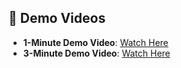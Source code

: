 ## 🎥 Demo Videos  

- **1-Minute Demo Video**: [Watch Here](https://drive.google.com/file/d/1GrOxfe8tQFruoMkNsE8ySEY4R88kTFDK/view?usp=drivesdk)  
- **3-Minute Demo Video**: [Watch Here](https://drive.google.com/file/d/1GrOxfe8tQFruoMkNsE8ySEY4R88kTFDK/view?usp=drivesdk)  
